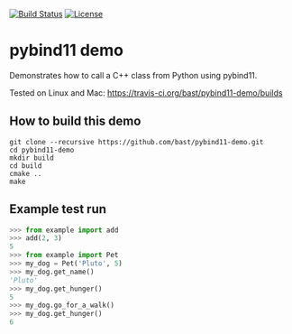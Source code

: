 [![Build Status](https://travis-ci.org/bast/pybind11-demo.svg?branch=master)](https://travis-ci.org/bast/pybind11-demo/builds)
[![License](https://img.shields.io/badge/license-%20MPL--v2.0-blue.svg)](../master/LICENSE)


# pybind11 demo

Demonstrates how to call a C++ class from Python using pybind11.

Tested on Linux and Mac: https://travis-ci.org/bast/pybind11-demo/builds


## How to build this demo

```
git clone --recursive https://github.com/bast/pybind11-demo.git
cd pybind11-demo
mkdir build
cd build
cmake ..
make
```


## Example test run

```python
>>> from example import add
>>> add(2, 3)
5
>>> from example import Pet
>>> my_dog = Pet('Pluto', 5)
>>> my_dog.get_name()
'Pluto'
>>> my_dog.get_hunger()
5
>>> my_dog.go_for_a_walk()
>>> my_dog.get_hunger()
6
```
